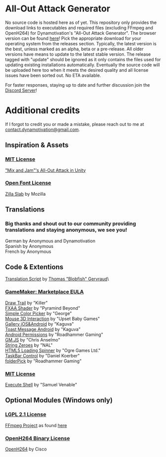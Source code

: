 # All-Out Attack Generator
No source code is hosted here as of yet. This repository only provides the download links to executables and required files (excluding FFmpeg and OpenH264) for Dynamotivation's "All-Out Attack Generator". The browser version can be found [here](https://dynamotivation.github.io/All-Out-Attack-Generator-Web/)!
Pick the appropriate download for your operating system from the releases section. Typically, the latest version is the best, unless marked as an alpha, beta or a pre-release. All older versions have means to update to the latest stable version. The release tagged with "update" should be ignored as it only contains the files used for updating existing installations automatically.
Eventually the source code will be uploaded here too when it meets the desired quality and all license issues have been sorted out. No ETA available.

For faster responses, staying up to date and further discussion join the [Discord Server](https://discord.gg/bk8XdVMJUs)!

# Additional credits
If I forgot to credit you or made a mistake, please reach out to me at [contact.dynamotivation@gmail.com](mailto:contact.dynamotivation@gmail.com).

## Inspiration & Assets
### [MIT License](https://opensource.org/licenses/MIT)
["Mix and Jam"'s All-Out Attack in Unity](https://github.com/mixandjam/Persona-AllOut)

### [Open Font License](https://scripts.sil.org/cms/scripts/page.php?site_id=nrsi&id=OFL)
[Zilla Slab](https://fonts.google.com/specimen/Zilla+Slab) by Mozilla

## Translations
### Big thanks and shout out to our community providing translations and staying anonymous, we see you!
German by Anonymous and Dynamotivation\
Spanish by Anonymous\
French by Anonymous

## Code & Extentions
[Translation Script](https://pastebin.com/HjxsVi49) by [Thomas "Blobfish" Gervraud](https://www.youtube.com/c/blobfishdev)\

### [GameMaker: Marketplace EULA](https://marketplace.yoyogames.com/eula)
[Draw Trail](https://marketplace.yoyogames.com/assets/212/draw-trail) by "Killer"\
[FXAA Shader](https://marketplace.yoyogames.com/assets/1360/fxaa-shader) by "Pyramind Beyond"\
[Simple Color Picker](https://marketplace.yoyogames.com/assets/728/simple-color-picker) by "George"\
[Mouse 3D Interaction](https://marketplace.yoyogames.com/assets/2252/mouse-3d-interaction) by "Upset Baby Games"\
[Gallery iOS&Android](https://marketplace.yoyogames.com/assets/3960/gallery-ios-android) by "Kaguva"\
[Toast Message Android](https://marketplace.yoyogames.com/assets/4230/toast-message-android) by "Kaguva"\
[Android Permissions](https://marketplace.yoyogames.com/assets/4880/android-permissions) by "Roadhammer Gaming"\
[GM.JS](https://marketplace.yoyogames.com/assets/3454/gm-js) by "Chris Anselmo"\
[String Zeroes](https://marketplace.yoyogames.com/assets/157/string-zeroes) by "NAL"\
[HTML5 Loading Spinner](https://marketplace.yoyogames.com/assets/630/html5-loading-spinner) by "Ogre Games Ltd."\
[TaskBar Control](https://marketplace.yoyogames.com/assets/6151/taskbar-control) by "Daniel Koerber"\
[folderPick](https://marketplace.yoyogames.com/assets/4257/folderpick) by "Roadhammer Gaming"

### [MIT License](https://opensource.org/licenses/MIT)
[Execute Shell](https://marketplace.yoyogames.com/assets/575/execute-shell) by "Samuel Venable"

## Optional Modules (Windows only)
### [LGPL 2.1 License](https://www.gnu.org/licenses/old-licenses/lgpl-2.1.html)
[FFmpeg Project](http://ffmpeg.org/) as found [here](https://github.com/Dynamotivation/FFmpeg)

### [OpenH264 Binary License](https://www.openh264.org/BINARY_LICENSE.txt)
[OpenH264](https://www.openh264.org/) by Cisco

